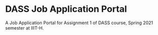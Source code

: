 # DASS Job Application Portal

A Job Application Portal for Assignment 1 of DASS course, Spring 2021 semester at IIIT-H.